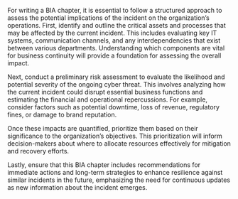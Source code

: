 For writing a BIA chapter, it is essential to follow a structured approach to assess the potential implications of the incident on the organization’s operations. First, identify and outline the critical assets and processes that may be affected by the current incident. This includes evaluating key IT systems, communication channels, and any interdependencies that exist between various departments. Understanding which components are vital for business continuity will provide a foundation for assessing the overall impact.

Next, conduct a preliminary risk assessment to evaluate the likelihood and potential severity of the ongoing cyber threat. This involves analyzing how the current incident could disrupt essential business functions and estimating the financial and operational repercussions. For example, consider factors such as potential downtime, loss of revenue, regulatory fines, or damage to brand reputation. 

Once these impacts are quantified, prioritize them based on their significance to the organization’s objectives. This prioritization will inform decision-makers about where to allocate resources effectively for mitigation and recovery efforts. 

Lastly, ensure that this BIA chapter includes recommendations for immediate actions and long-term strategies to enhance resilience against similar incidents in the future, emphasizing the need for continuous updates as new information about the incident emerges.